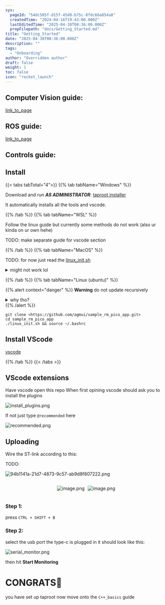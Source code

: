 ```yaml
---
sys:
  pageId: "54dc585f-d15f-45d0-b75c-8fdc66a854a8"
  createdTime: "2024-04-16T19:43:00.000Z"
  lastEditedTime: "2025-04-30T00:36:00.000Z"
  propFilepath: "docs/Getting_Started.md"
title: "Getting_Started"
date: "2025-04-30T00:36:00.000Z"
description: ""
tags:
  - "Onboarding"
author: "Overridden author"
draft: false
weight: 1
toc: false
icon: "rocket_launch"
---
```


## Computer Vision guide:

[link_to_page](86d45bc0-388b-4d26-8848-44f255f73d0e)

## ROS guide:

[link_to_page](3c76c1de-ec8f-46d6-8b0a-294005edc2d5)

## Controls guide:

## Install

{{< tabs tabTotal="4">}}
{{% tab tabName="Windows" %}}

Download and run _**AS ADMINISTRATOR**_: [taproot installer](https://github.com/Thornbots/TeachingFreshies/releases/tag/1.0)

It automatically installs all the tools and vscode.

{{% /tab %}}
{{% tab tabName="WSL" %}}

Follow the linux guide but currently some methods do not work (also ur kinda on ur own hehe)

TODO: make separate guide for vscode section

{{% /tab %}}
{{% tab tabName="MacOS" %}}

TODO: for now just read the [linux_init.sh](https://github.com/agmui/sample_rm_pico_app/blob/main/linux_init.sh)

<details>
<summary>might not work lol</summary>

`brew install libusb pkg-config`

Next install: [vscode](https://code.visualstudio.com/Download)

</details>

{{% /tab %}}
{{% tab tabName="Linux (ubuntu)" %}}

{{% alert context="danger" %}}
**Warning** do not update recursively
<details>
<summary>why tho?</summary>
There are some submodules that may go on for a while (like tinyusb) and I highly
recommend you don't need to get them.
If you want to see what submodules I update just look in `linux_init.sh`
</details>
{{% /alert %}}

```shell
git clone <https://github.com/agmui/sample_rm_pico_app.git>
cd sample_rm_pico_app
./linux_init.sh && source ~/.bashrc
```

## Install VScode

[vscode](https://code.visualstudio.com/Download)

{{% /tab %}}
{{< /tabs >}}

## VScode extensions

Have vscode open this repo
When first opining vscode should ask you to install the plugins

![install_plugins.png](https://prod-files-secure.s3.us-west-2.amazonaws.com/d518164a-d88e-44d1-a4ee-3adb3bd8bce0/89bd30f0-1825-4e77-867b-0a41ce370880/install_plugins.png?X-Amz-Algorithm=AWS4-HMAC-SHA256&X-Amz-Content-Sha256=UNSIGNED-PAYLOAD&X-Amz-Credential=ASIAZI2LB4664A6MHERV%2F20250617%2Fus-west-2%2Fs3%2Faws4_request&X-Amz-Date=20250617T121654Z&X-Amz-Expires=3600&X-Amz-Security-Token=IQoJb3JpZ2luX2VjEIz%2F%2F%2F%2F%2F%2F%2F%2F%2F%2FwEaCXVzLXdlc3QtMiJHMEUCIFaEdPeIKfSCq3YhdIqBFH7OymOKzCHOZ1GXeOR9i%2F7XAiEA%2BP9Euh%2FxDZ4h9FyssNk1HjH%2F%2FaVPHT%2F00rWgG7aVpI0q%2FwMIdRAAGgw2Mzc0MjMxODM4MDUiDMkd%2BVgBqDo1MdQ4ZSrcA6XwSBigilm3AB8260tQ4qbbnB4AXuRR18IvRU8JPh%2BxPoE7D%2FnJ72B5g%2BS%2Fi8502wqlg25InkprYpOr%2Bt4DJFXQm89QMxcSLEBUSRa26yoDECqWfW44J%2B%2F9uoktGCal%2F6vgKV9RIGif8Xdpki29DXlfMMXtvWdDbjI39mCpmyHhyMaqduitIeCpVvaiFsIT7NuYaOaNTPgwVT27sj31W0qdSjtxcrihuXGwCme9LPhD7j3ys6wRBIgZ8hS9ZSDaaAuaTI2110VaFrnFE0sJyAukB40y35ysmkJR75y9ksKJ9gaYprdfsxHK8MgHF2hUlXkayUCiHBCUJEuYXUROMxCN6Q67os42IaVYFyQMrXvko%2BRKsiQcGGcLkCH4OuaIP%2FXyoiSKRxFYnruIzDUFkKK1VKdhVqZOMyqR7jI2%2FjDp5zC2Qd%2BNLf4sktrW%2F%2BTcGVGedfb6Ql4fQmSE6sZ9RUj1tv41Cj0WdksYNKwlBJfnATL4%2BdihvZnhaABsKs1EiL95Q4zm729lGwJBvUThcOdvQlc9HnV4zkAFHHRA%2B5VQ79sbdJOFPc9MGDRRM1ZIyulK8duNT7eWHX%2BXXW6hKix0weFAHFPwDhIyGksbCyMzLtw%2BiuPYOKmxc5HZMKqnxcIGOqUBIhU6WZs%2BKUMwJDjQcqSMqI1UGzJOudQ8DTy%2BGeifaLiB6as9ZUKNsWvTXGKuCftu40g5xz2AGmpXxNgoMnm25k0w%2Ff0F6Pv4FcRR9domhOR5eIBhoD%2BEMogY04fUrA4ZJofg2soXT%2F1T%2Fr0DDuaHzHI2OF2N9o9pohodkrPBcdu8jECDc2gljwdwoyG%2Bn8C8Pc%2BkG0AtFh1vOnCEPd%2BNgQloQ8%2F%2F&X-Amz-Signature=d953d2de9bfabf93e76ac9c7228ee68061804857584febd3d2b66db37e325f32&X-Amz-SignedHeaders=host&x-amz-checksum-mode=ENABLED&x-id=GetObject)

If not just type `@recommended` here  

![recommended.png](https://prod-files-secure.s3.us-west-2.amazonaws.com/d518164a-d88e-44d1-a4ee-3adb3bd8bce0/61e661e9-5d85-4dfc-be0d-8d2097a5e793/recommended.png?X-Amz-Algorithm=AWS4-HMAC-SHA256&X-Amz-Content-Sha256=UNSIGNED-PAYLOAD&X-Amz-Credential=ASIAZI2LB4664A6MHERV%2F20250617%2Fus-west-2%2Fs3%2Faws4_request&X-Amz-Date=20250617T121654Z&X-Amz-Expires=3600&X-Amz-Security-Token=IQoJb3JpZ2luX2VjEIz%2F%2F%2F%2F%2F%2F%2F%2F%2F%2FwEaCXVzLXdlc3QtMiJHMEUCIFaEdPeIKfSCq3YhdIqBFH7OymOKzCHOZ1GXeOR9i%2F7XAiEA%2BP9Euh%2FxDZ4h9FyssNk1HjH%2F%2FaVPHT%2F00rWgG7aVpI0q%2FwMIdRAAGgw2Mzc0MjMxODM4MDUiDMkd%2BVgBqDo1MdQ4ZSrcA6XwSBigilm3AB8260tQ4qbbnB4AXuRR18IvRU8JPh%2BxPoE7D%2FnJ72B5g%2BS%2Fi8502wqlg25InkprYpOr%2Bt4DJFXQm89QMxcSLEBUSRa26yoDECqWfW44J%2B%2F9uoktGCal%2F6vgKV9RIGif8Xdpki29DXlfMMXtvWdDbjI39mCpmyHhyMaqduitIeCpVvaiFsIT7NuYaOaNTPgwVT27sj31W0qdSjtxcrihuXGwCme9LPhD7j3ys6wRBIgZ8hS9ZSDaaAuaTI2110VaFrnFE0sJyAukB40y35ysmkJR75y9ksKJ9gaYprdfsxHK8MgHF2hUlXkayUCiHBCUJEuYXUROMxCN6Q67os42IaVYFyQMrXvko%2BRKsiQcGGcLkCH4OuaIP%2FXyoiSKRxFYnruIzDUFkKK1VKdhVqZOMyqR7jI2%2FjDp5zC2Qd%2BNLf4sktrW%2F%2BTcGVGedfb6Ql4fQmSE6sZ9RUj1tv41Cj0WdksYNKwlBJfnATL4%2BdihvZnhaABsKs1EiL95Q4zm729lGwJBvUThcOdvQlc9HnV4zkAFHHRA%2B5VQ79sbdJOFPc9MGDRRM1ZIyulK8duNT7eWHX%2BXXW6hKix0weFAHFPwDhIyGksbCyMzLtw%2BiuPYOKmxc5HZMKqnxcIGOqUBIhU6WZs%2BKUMwJDjQcqSMqI1UGzJOudQ8DTy%2BGeifaLiB6as9ZUKNsWvTXGKuCftu40g5xz2AGmpXxNgoMnm25k0w%2Ff0F6Pv4FcRR9domhOR5eIBhoD%2BEMogY04fUrA4ZJofg2soXT%2F1T%2Fr0DDuaHzHI2OF2N9o9pohodkrPBcdu8jECDc2gljwdwoyG%2Bn8C8Pc%2BkG0AtFh1vOnCEPd%2BNgQloQ8%2F%2F&X-Amz-Signature=8e7e398c9976ef6c7b74cf99098db823d76ccf9a4ca1272a5567ad61d6d2f0ef&X-Amz-SignedHeaders=host&x-amz-checksum-mode=ENABLED&x-id=GetObject)

## Uploading

Wire the ST-link according to this:

TODO:

![94b1141a-21d7-4873-9c57-ab9d8f807222.png](https://prod-files-secure.s3.us-west-2.amazonaws.com/d518164a-d88e-44d1-a4ee-3adb3bd8bce0/e5fad17d-ab82-4300-9f4c-505ab4b1202c/94b1141a-21d7-4873-9c57-ab9d8f807222.png?X-Amz-Algorithm=AWS4-HMAC-SHA256&X-Amz-Content-Sha256=UNSIGNED-PAYLOAD&X-Amz-Credential=ASIAZI2LB4664A6MHERV%2F20250617%2Fus-west-2%2Fs3%2Faws4_request&X-Amz-Date=20250617T121654Z&X-Amz-Expires=3600&X-Amz-Security-Token=IQoJb3JpZ2luX2VjEIz%2F%2F%2F%2F%2F%2F%2F%2F%2F%2FwEaCXVzLXdlc3QtMiJHMEUCIFaEdPeIKfSCq3YhdIqBFH7OymOKzCHOZ1GXeOR9i%2F7XAiEA%2BP9Euh%2FxDZ4h9FyssNk1HjH%2F%2FaVPHT%2F00rWgG7aVpI0q%2FwMIdRAAGgw2Mzc0MjMxODM4MDUiDMkd%2BVgBqDo1MdQ4ZSrcA6XwSBigilm3AB8260tQ4qbbnB4AXuRR18IvRU8JPh%2BxPoE7D%2FnJ72B5g%2BS%2Fi8502wqlg25InkprYpOr%2Bt4DJFXQm89QMxcSLEBUSRa26yoDECqWfW44J%2B%2F9uoktGCal%2F6vgKV9RIGif8Xdpki29DXlfMMXtvWdDbjI39mCpmyHhyMaqduitIeCpVvaiFsIT7NuYaOaNTPgwVT27sj31W0qdSjtxcrihuXGwCme9LPhD7j3ys6wRBIgZ8hS9ZSDaaAuaTI2110VaFrnFE0sJyAukB40y35ysmkJR75y9ksKJ9gaYprdfsxHK8MgHF2hUlXkayUCiHBCUJEuYXUROMxCN6Q67os42IaVYFyQMrXvko%2BRKsiQcGGcLkCH4OuaIP%2FXyoiSKRxFYnruIzDUFkKK1VKdhVqZOMyqR7jI2%2FjDp5zC2Qd%2BNLf4sktrW%2F%2BTcGVGedfb6Ql4fQmSE6sZ9RUj1tv41Cj0WdksYNKwlBJfnATL4%2BdihvZnhaABsKs1EiL95Q4zm729lGwJBvUThcOdvQlc9HnV4zkAFHHRA%2B5VQ79sbdJOFPc9MGDRRM1ZIyulK8duNT7eWHX%2BXXW6hKix0weFAHFPwDhIyGksbCyMzLtw%2BiuPYOKmxc5HZMKqnxcIGOqUBIhU6WZs%2BKUMwJDjQcqSMqI1UGzJOudQ8DTy%2BGeifaLiB6as9ZUKNsWvTXGKuCftu40g5xz2AGmpXxNgoMnm25k0w%2Ff0F6Pv4FcRR9domhOR5eIBhoD%2BEMogY04fUrA4ZJofg2soXT%2F1T%2Fr0DDuaHzHI2OF2N9o9pohodkrPBcdu8jECDc2gljwdwoyG%2Bn8C8Pc%2BkG0AtFh1vOnCEPd%2BNgQloQ8%2F%2F&X-Amz-Signature=5673df3bf7c43fee1ca06038a53108d2c5bd080bcc1dbc213d870e853772dc73&X-Amz-SignedHeaders=host&x-amz-checksum-mode=ENABLED&x-id=GetObject)

<div style="display: flex;flex-direction: row; column-gap:10px; max-width: 630px;justify-content: center;">
<div>

![image.png](https://prod-files-secure.s3.us-west-2.amazonaws.com/d518164a-d88e-44d1-a4ee-3adb3bd8bce0/210ecb78-1116-4d7b-b9b7-2292f66fa2c2/image.png?X-Amz-Algorithm=AWS4-HMAC-SHA256&X-Amz-Content-Sha256=UNSIGNED-PAYLOAD&X-Amz-Credential=ASIAZI2LB4667YFXK6NE%2F20250617%2Fus-west-2%2Fs3%2Faws4_request&X-Amz-Date=20250617T121657Z&X-Amz-Expires=3600&X-Amz-Security-Token=IQoJb3JpZ2luX2VjEIz%2F%2F%2F%2F%2F%2F%2F%2F%2F%2FwEaCXVzLXdlc3QtMiJGMEQCIEV9R1HT9i82fUHi2Mdy3T1pxvPGL3lByF1GPQHCQS%2BPAiAHX9xdZ0mnmP5kjiWc1aDHZ6KELSAZHFrxXWdgMyZFbir%2FAwh1EAAaDDYzNzQyMzE4MzgwNSIMWFK8%2BtT%2FmcQqYqRTKtwDsk9D73iLhTx14yyl1hcTONxToubAUFQK7NmKT%2Bk%2Bk%2FoV5IsDgNjbjcB4aXAW4TbZ6bwwSroO%2Ff3Z5fGe5DZTzBknRrE83rq5ATmshJHphdpXsSolfgIvhJ%2B%2BJVhX64rPIr4K51iYbha5uNGohgCmpFBi9Lrm3fUkSLxbu7gj%2FwYXUtsODpVa%2BLXi%2F1KMK67yxz3BH8m%2FG8dESldob6sRlVWeF7QHTisKPkjiJLaJUxE2EqAocMUYk6mzJzwoq36DU1HRuBZbBPFyj5cu8tG3FdJL0L4IxWvIRClF0O2Izv8nF8aYyOJRAPSSpAxMKP4ZBHWOVwjjUjy0M6n4llKpQvmJ9GHumiJT8kSpPdB48QdNwkZmmJaTPPrsiq4UJKBzJpypbaKMXO2Hay%2F%2B7n%2F4xO5wqOvBh68eig4DlLqtt5uwQZApwDoTKsgk4WK8h%2Fr4oLR5e70LLtdycFAylpNJgewLkTE5oQ124qMUsXn%2ByjmQ8bXtkWnwxVtKhJ%2BeJNE5djeVPAbPc%2FckisPjTadR%2BbIq4q85nx4v4iSeGC35Xx7EI1ishC6xl%2Bv%2BSOEPdROdBdY5%2FkPdkWQjbCPh9INhnO%2Bk5mhCF9aaN0LbUP8zRe9h%2FBm8Ud8PXUl1pZowoKfFwgY6pgFNlDgoE%2FU%2BPtrzLQ69tgIUBiwoGRiuDQvceYlitYPvXyoD%2FX4z5DiIS%2FmvmSkjW5FVlwTmO3DKVhNJiyTYg95XFHOj5ZpqKud28Sfxd%2FK32t8h2Fj6wEJAt58qLLdhk0pdkTt2RTeGzTlGGoMPg%2BkpcWsy501xEk9YtFYntguZtwrAz1Ry8BCNyU1GpjTWktrTCeLsIhEe0QxpevBJjIxZAme%2F94kn&X-Amz-Signature=b9196fe1cdc41981e4ff60604dfa4f738ea7fc8cb522898e04a661cc92a37050&X-Amz-SignedHeaders=host&x-amz-checksum-mode=ENABLED&x-id=GetObject)

</div>
<div>

![image.png](https://prod-files-secure.s3.us-west-2.amazonaws.com/d518164a-d88e-44d1-a4ee-3adb3bd8bce0/33a0fd0f-8ca6-4a86-8e09-26e95ded1fff/image.png?X-Amz-Algorithm=AWS4-HMAC-SHA256&X-Amz-Content-Sha256=UNSIGNED-PAYLOAD&X-Amz-Credential=ASIAZI2LB466UXNBYVVV%2F20250617%2Fus-west-2%2Fs3%2Faws4_request&X-Amz-Date=20250617T121659Z&X-Amz-Expires=3600&X-Amz-Security-Token=IQoJb3JpZ2luX2VjEIz%2F%2F%2F%2F%2F%2F%2F%2F%2F%2FwEaCXVzLXdlc3QtMiJHMEUCIQCAGxybrErTNaKBFfg6zZcsYh6T7vlBtTZSEzLKOXeGwgIgKKQ6xjTexbsa%2FjTLzogW2O9fs70sVFoW3ldZABRwb6Iq%2FwMIdRAAGgw2Mzc0MjMxODM4MDUiDDILmbNOsKKeNLn3AircA5NSCRrK3U07dlg3wc8aAIZWRIhZuRTVYOcBaBNIQif7cOhXJ1F034xuoynnueg%2FTyzrZFhw5TXeozrz7NZP8ZrIBtpTHVKX%2FwAweZMQ91Q1%2BpYaHNVJLd%2FLORYFdHLQVPK06b%2FuURt4f00RMBUZnGAhYuZVagSmGpYzwWj8DYzQEJolWzGy7nBPYtHaeu%2Bh7BmDi8J%2FXWzYY8r6D%2B6OZ4y1hP8F%2FEmTSvz93si%2BFgDosFAvWCusJXKAlJzVjSw0S951XgDVoSSi1chHgN4%2F0dUxeQWrNNUgN2a%2BUyANHpwznQpEHNqo4mYce02JefrCzMK4S3O9qxeNSe0ngpGC4mGiZ2lr9%2FCaSkxZpFTGIjF2z0aNT2Sa8HXpfU36uWjPMstfJ6AeAv7qVoHllnTmyharA9uwshLgSUw11Q6afLNYTKEACP%2FU4MBki8jM7v9PQW1xLUExIRBRXu7T%2BYDT48wdXFeBrwzfsaHaSlumnEgY3xEfyg9NPkYD2Bog8n%2FLEdwEw45BxWATdUh%2FFe5gmZqsEhQP1Opdi%2FLt2Y2AF0i2LRdyAhC8o%2BRt4ACDclh%2BxDkDrgbrnYrplLpNffAgJ7mcfAxUPAUD1snbS2LGGPHU8fQplYgmM49MUAVFMIGnxcIGOqUBdPR2jeVlPNZZGwqrNjy2ryb4xqkzkXy2yjKiHAemveFS5faRl3K%2B0h3azEAgehudeNOdcqfd8FkXFKxNeBpYayDfXJhONB0OQ42%2Fa%2FiRCjtzOs4WaqMwatTd9a8rSKMmhL1xrvZsf6IFquYrhhIorelMBYbgXi3sajBePaGdp9POvqepUSnmBMm%2BJDMouyBoZwd3%2Bv%2FJ8%2BHhUoKw%2FySorj8cU795&X-Amz-Signature=5572758666f18cf87c73a6639145c7006446bc1b822905a0ad51e64c5898a599&X-Amz-SignedHeaders=host&x-amz-checksum-mode=ENABLED&x-id=GetObject)

</div>
</div>

### Step 1:

press `CTRL + SHIFT + B`

### Step 2:

select the usb port the type-c is plugged in it should look like this:

![serial_monitor.png](https://prod-files-secure.s3.us-west-2.amazonaws.com/d518164a-d88e-44d1-a4ee-3adb3bd8bce0/f03f4774-05d4-4393-b6a0-d5efb6d315ab/serial_monitor.png?X-Amz-Algorithm=AWS4-HMAC-SHA256&X-Amz-Content-Sha256=UNSIGNED-PAYLOAD&X-Amz-Credential=ASIAZI2LB4664A6MHERV%2F20250617%2Fus-west-2%2Fs3%2Faws4_request&X-Amz-Date=20250617T121654Z&X-Amz-Expires=3600&X-Amz-Security-Token=IQoJb3JpZ2luX2VjEIz%2F%2F%2F%2F%2F%2F%2F%2F%2F%2FwEaCXVzLXdlc3QtMiJHMEUCIFaEdPeIKfSCq3YhdIqBFH7OymOKzCHOZ1GXeOR9i%2F7XAiEA%2BP9Euh%2FxDZ4h9FyssNk1HjH%2F%2FaVPHT%2F00rWgG7aVpI0q%2FwMIdRAAGgw2Mzc0MjMxODM4MDUiDMkd%2BVgBqDo1MdQ4ZSrcA6XwSBigilm3AB8260tQ4qbbnB4AXuRR18IvRU8JPh%2BxPoE7D%2FnJ72B5g%2BS%2Fi8502wqlg25InkprYpOr%2Bt4DJFXQm89QMxcSLEBUSRa26yoDECqWfW44J%2B%2F9uoktGCal%2F6vgKV9RIGif8Xdpki29DXlfMMXtvWdDbjI39mCpmyHhyMaqduitIeCpVvaiFsIT7NuYaOaNTPgwVT27sj31W0qdSjtxcrihuXGwCme9LPhD7j3ys6wRBIgZ8hS9ZSDaaAuaTI2110VaFrnFE0sJyAukB40y35ysmkJR75y9ksKJ9gaYprdfsxHK8MgHF2hUlXkayUCiHBCUJEuYXUROMxCN6Q67os42IaVYFyQMrXvko%2BRKsiQcGGcLkCH4OuaIP%2FXyoiSKRxFYnruIzDUFkKK1VKdhVqZOMyqR7jI2%2FjDp5zC2Qd%2BNLf4sktrW%2F%2BTcGVGedfb6Ql4fQmSE6sZ9RUj1tv41Cj0WdksYNKwlBJfnATL4%2BdihvZnhaABsKs1EiL95Q4zm729lGwJBvUThcOdvQlc9HnV4zkAFHHRA%2B5VQ79sbdJOFPc9MGDRRM1ZIyulK8duNT7eWHX%2BXXW6hKix0weFAHFPwDhIyGksbCyMzLtw%2BiuPYOKmxc5HZMKqnxcIGOqUBIhU6WZs%2BKUMwJDjQcqSMqI1UGzJOudQ8DTy%2BGeifaLiB6as9ZUKNsWvTXGKuCftu40g5xz2AGmpXxNgoMnm25k0w%2Ff0F6Pv4FcRR9domhOR5eIBhoD%2BEMogY04fUrA4ZJofg2soXT%2F1T%2Fr0DDuaHzHI2OF2N9o9pohodkrPBcdu8jECDc2gljwdwoyG%2Bn8C8Pc%2BkG0AtFh1vOnCEPd%2BNgQloQ8%2F%2F&X-Amz-Signature=136b4bd8433b28444ac4c8515027eadc740595e71ddb9f2c436d3e96a7db47c0&X-Amz-SignedHeaders=host&x-amz-checksum-mode=ENABLED&x-id=GetObject)

then hit **Start Monitoring**

# CONGRATS🎉

you have set up taproot now move onto the `C++_basics` guide
